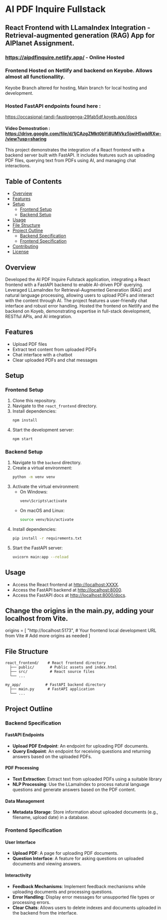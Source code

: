 # AI PDF Inquire Fullstack 

## React Frontend with LLamaIndex Integration - Retrieval-augmented generation (RAG) App for AIPlanet Assignment.

### https://aipdfinquire.netlify.app/ - Online Hosted
### Frontend Hosted on Netlify and backend on Keyobe. Allows almost all functionallity.
Keyobe Branch altered for hosting, Main branch for local hosting and development.
### Hosted FastAPI endpoints found here : 
https://occasional-tandi-faustogenga-29fab5df.koyeb.app/docs

#### Video Demostration : https://drive.google.com/file/d/1jCAzgZMkt0bYi8UMVkz5jwiH5wbIRXw-/view?usp=sharing

This project demonstrates the integration of a React frontend with a backend server built with FastAPI. It includes features such as uploading PDF files, querying text from PDFs using AI, and managing chat interactions.

## Table of Contents

- [Overview](#overview)
- [Features](#features)
- [Setup](#setup)
  - [Frontend Setup](#frontend-setup)
  - [Backend Setup](#backend-setup)
- [Usage](#usage)
- [File Structure](#file-structure)
- [Project Outline](#project-outline)
  - [Backend Specification](#backend-specification)
  - [Frontend Specification](#frontend-specification)
- [Contributing](#contributing)
- [License](#license)

## Overview

Developed the AI PDF Inquire Fullstack application, integrating a React frontend with a FastAPI backend to enable AI-driven PDF querying. Leveraged LLamaIndex for Retrieval-Augmented Generation (RAG) and natural language processing, allowing users to upload PDFs and interact with the content through AI. The project features a user-friendly chat interface and robust error handling. Hosted the frontend on Netlify and the backend on Koyeb, demonstrating expertise in full-stack development, RESTful APIs, and AI integration.

## Features

- Upload PDF files
- Extract text content from uploaded PDFs
- Chat interface with a chatbot
- Clear uploaded PDFs and chat messages

## Setup

### Frontend Setup

1. Clone this repository.
2. Navigate to the `react_frontend` directory.
3. Install dependencies:
   ```bash
   npm install
   ```
4. Start the development server:
   ```bash
   npm start
   ```

### Backend Setup

1. Navigate to the `backend` directory.
2. Create a virtual environment:
   ```bash
   python -m venv venv
   ```
3. Activate the virtual environment:
   - On Windows:
     ```bash
     venv\Scripts\activate
     ```
   - On macOS and Linux:
     ```bash
     source venv/bin/activate
     ```
4. Install dependencies:
   ```bash
   pip install -r requirements.txt
   ```
5. Start the FastAPI server:
   ```bash
   uvicorn main:app --reload
   ```

## Usage

- Access the React frontend at [http://localhost:XXXX](http://localhost:xxxx).
- Access the FastAPI backend at [http://localhost:8000](http://localhost:8000).
- Access the FastAPI docs at [http://localhost:8000/docs](http://localhost:8000/docs).

## Change the origins in the main.py, adding your localhost from Vite.
origins = [
    "http://localhost:5173",  # Your frontend local development URL from Vite
    # Add more origins as needed
]

## File Structure

```
react_frontend/    # React frontend directory
  ├── public/       # Public assets and index.html
  ├── src/          # React source files
  └── ...

my_app/           # FastAPI backend directory
  ├── main.py      # FastAPI application
  └── ...
```

## Project Outline

### Backend Specification

#### FastAPI Endpoints
- **Upload PDF Endpoint**: An endpoint for uploading PDF documents.
- **Query Endpoint**: An endpoint for receiving questions and returning answers based on the uploaded PDFs.

#### PDF Processing
- **Text Extraction**: Extract text from uploaded PDFs using a suitable library
- **NLP Processing**: Use the LLamaIndex to process natural language questions and generate answers based on the PDF content.

#### Data Management
- **Metadata Storage**: Store information about uploaded documents (e.g., filename, upload date) in a database.

### Frontend Specification

#### User Interface
- **Upload PDF**: A page for uploading PDF documents.
- **Question Interface**: A feature for asking questions on uploaded documents and viewing answers.

#### Interactivity
- **Feedback Mechanisms**: Implement feedback mechanisms while uploading documents and processing questions.
- **Error Handling**: Display error messages for unsupported file types or processing errors.
- **Clear Chats**: Allows users to delete indexes and documents uploaded in the backend from the interface.
